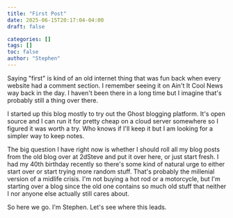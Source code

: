 ```yaml
---
title: "First Post"
date: 2025-06-15T20:17:04-04:00
draft: false 

categories: []
tags: []
toc: false
author: "Stephen"
---
```


Saying "first" is kind of an old internet thing that was fun back when every website had a comment section. I remember seeing it on Ain't It Cool News way back in the day. I haven't been there in a long time but I imagine that's probably still a thing over there.

I started up this blog mostly to try out the Ghost blogging platform. It's open source and I can run it for pretty cheap on a cloud server somewhere so I figured it was worth a try. Who knows if I'll keep it but I am looking for a simpler way to keep notes.

The big question I have right now is whether I should roll all my blog posts from the old blog over at 2dSteve and put it over here, or just start fresh. I had my 40th birthday recently so there's some kind of natural urge to either start over or start trying more random stuff. That's probably the millenial version of a midlife crisis. I'm not buying a hot rod or a motorcycle, but I'm starting over a blog since the old one contains so much old stuff that neither I nor anyone else actually still cares about.

So here we go. I'm Stephen. Let's see where this leads.
